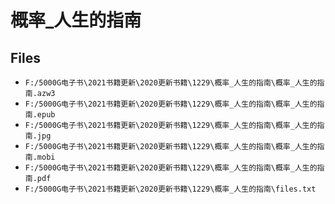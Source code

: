 # 概率_人生的指南

## Files

- `F:/5000G电子书\2021书籍更新\2020更新书籍\1229\概率_人生的指南\概率_人生的指南.azw3`
- `F:/5000G电子书\2021书籍更新\2020更新书籍\1229\概率_人生的指南\概率_人生的指南.epub`
- `F:/5000G电子书\2021书籍更新\2020更新书籍\1229\概率_人生的指南\概率_人生的指南.jpg`
- `F:/5000G电子书\2021书籍更新\2020更新书籍\1229\概率_人生的指南\概率_人生的指南.mobi`
- `F:/5000G电子书\2021书籍更新\2020更新书籍\1229\概率_人生的指南\概率_人生的指南.pdf`
- `F:/5000G电子书\2021书籍更新\2020更新书籍\1229\概率_人生的指南\files.txt`
